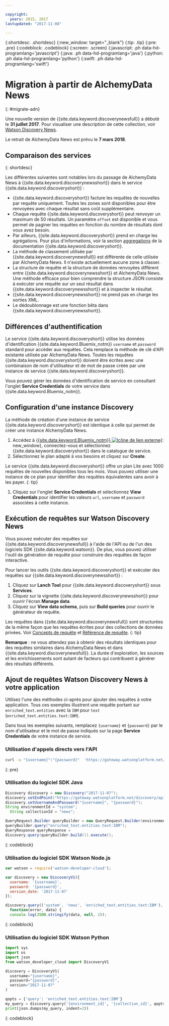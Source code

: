 ```yaml
---

copyright:
  years: 2015, 2017
lastupdated: "2017-11-08"

---
```


{:shortdesc: .shortdesc}
{:new_window: target="_blank"}
{:tip: .tip}
{:pre: .pre}
{:codeblock: .codeblock}
{:screen: .screen}
{:javascript: .ph data-hd-programlang='javascript'}
{:java: .ph data-hd-programlang='java'}
{:python: .ph data-hd-programlang='python'}
{:swift: .ph data-hd-programlang='swift'}

# Migration à partir de AlchemyData News
{: #migrate-adn}

Une nouvelle version de {{site.data.keyword.discoverynewsfull}} a débuté le **31 juillet 2017**. Pour visualiser une description de cette collection, voir [Watson Discovery News](/docs/services/discovery/watson-discovery-news.html).

Le retrait de AlchemyData News est prévu le **7 mars 2018**.

## Comparaison des services
{: shortdesc}

Les différentes suivantes sont notables lors du passage de AlchemyData News à {{site.data.keyword.discoverynewsshort}} dans le service {{site.data.keyword.discoveryshort}} :

- {{site.data.keyword.discoveryshort}} facture les requêtes de nouvelles par requête uniquement. Toutes les zones sont disponibles pour être renvoyées avec chaque résultat sans coût supplémentaire.
- Chaque requête {{site.data.keyword.discoveryshort}} peut renvoyer un maximum de 50 résultats. Un paramètre `offset` est disponible et vous permet de paginer les requêtes en fonction du nombre de résultats dont vous avez besoin.
- Par ailleurs, {{site.data.keyword.discoveryshort}} prend en charge les agrégations. Pour plus d'informations, voir la section [aggregations](/docs/services/discovery/query-reference.html#aggregations) de la documentation {{site.data.keyword.discoveryshort}}.
- La méthode de classement utilisée par {{site.data.keyword.discoverynewsfull}} est différente de celle utilisée par AlchemyData News. Il n'existe actuellement aucune zone à classer.
- La structure de requête et la structure de données renvoyées diffèrent entre {{site.data.keyword.discoverynewsshort}} et AlchemyData News. Une méthode efficace pour bien comprendre la structure JSON consiste à exécuter une requête sur un seul résultat dans {{site.data.keyword.discoverynewsshort}} et à inspecter le résultat.
- {{site.data.keyword.discoverynewsshort}} ne prend pas en charge les sorties XML.
- Le dédoublonnage est une fonction bêta dans {{site.data.keyword.discoverynewsshort}}.

## Différences d'authentification

Le service {{site.data.keyword.discoveryshort}} utilise les données d'identification {{site.data.keyword.Bluemix_notm}} `username` et `password` standard pour accéder aux requêtes. Cela remplace la méthode de clé d'API existante utilisée par AlchemyData News. Toutes les requêtes {{site.data.keyword.discoveryshort}} doivent être écrites avec une combinaison de nom d'utilisateur et de mot de passe créée par une instance de service {{site.data.keyword.discoveryshort}}.

Vous pouvez gérer les données d'identification de service en consultant l'onglet **Service Credentials** de votre service dans {{site.data.keyword.Bluemix_notm}}.

## Configuration d'une instance Discovery

La méthode de création d'une instance de service {{site.data.keyword.discoveryshort}} est identique à celle qui permet de créer une instance AlchemyData News.

1. Accédez à [{{site.data.keyword.Bluemix_notm}} ![Icône de lien externe](../../icons/launch-glyph.svg "Icône de lien externe")](https://console.ng.bluemix.net/catalog/services/discovery/){: new_window}, connectez-vous et sélectionnez  {{site.data.keyword.discoveryshort}} dans le catalogue de service.
1. Sélectionnez le plan adapté à vos besoins et cliquez sur **Create**.

  Le service {{site.data.keyword.discoveryshort}} offre un plan Lite avec 1000 requêtes de nouvelles disponibles tous les mois. Vous pouvez utiliser une instance de ce plan pour identifier des requêtes équivalentes sans avoir à les payer.
  {: tip}

1. Cliquez sur l'onglet **Service Credentials** et sélectionnez **View Credentials** pour identifier les valeurs `url`, `username` et `password` associées à cette instance.

## Exécution de requêtes sur Watson Discovery News

Vous pouvez exécuter des requêtes sur {{site.data.keyword.discoverynewsfull}} à l'aide de l'API ou de l'un des logiciels SDK {{site.data.keyword.watson}}. De plus, vous pouvez utiliser l'outil de génération de requête pour construire des requêtes de façon interactive.

Pour lancer les outils {{site.data.keyword.discoveryshort}} et exécuter des requêtes sur {{site.data.keyword.discoverynewsshort}} :

1. Cliquez sur **Lanch Tool** pour {{site.data.keyword.discoveryshort}} sous **Services**.
1. Cliquez sur la vignette {{site.data.keyword.discoverynewsshort}} pour ouvrir l'écran **Manage data**.
1. Cliquez sur **View data schema**, puis sur **Build queries** pour ouvrir le générateur de requête.

  Les requêtes dans {{site.data.keyword.discoverynewsfull}} sont structurées de la même façon que les requêtes écrites pour des collections de données privées. Voir [Concepts de requête](/docs/services/discovery/using.html) et [Référence de requête](/docs/services/discovery/query-reference.html).
  {: tip}

**Remarque** : ne vous attendez pas à obtenir des résultats identiques pour des requêtes similaires dans AlchemyData News et dans {{site.data.keyword.discoverynewsfull}}. La durée d'exploration, les sources et les enrichissements sont autant de facteurs qui contribuent à générer des résultats différents.

## Ajout de requêtes Watson Discovery News à votre application

Utilisez l'une des méthodes ci-après pour ajouter des requêtes à votre application. Tous ces exemples illustrent une requête portant sur `enriched_text.entities` avec la `IBM` pour `text` (`enriched_text.entities.text:IBM`).

Dans tous les exemples suivants, remplacez `{username}` et `{password}` par le nom d'utilisateur et le mot de passe indiqués sur la page **Service Credentials** de votre instance de service.

### Utilisation d'appels directs vers l'API

```bash
curl -u "{username}":"{password}"  'https://gateway.watsonplatform.net/discovery/api/v1/environments/system/collections/news/query?version=2017-11-07&query=enriched_text.entities.text:IBM'
```
{: pre}

### Utilisation du logiciel SDK Java

```java
Discovery discovery = new Discovery("2017-11-07");
discovery.setEndPoint("https://gateway.watsonplatform.net/discovery/api/v1");
discovery.setUsernameAndPassword("{username}", "{password}");  
String environmentId = "system";
  String collectionId = "news";

QueryRequest.Builder queryBuilder = new QueryRequest.Builder(environmentId,collectionId);  
queryBuilder.query("enriched_text.entities.text:IBM");  
QueryResponse queryResponse =  
discovery.query(queryBuilder.build()).execute();
```
{: codeblock}

### Utilisation du logiciel SDK Watson Node.js

```javascript
var watson = require('watson-developer-cloud');

var discovery = new DiscoveryV1({  
  username: '{username}',  
  password: '{password}',  
  version_date: '2017-11-07'  
});  

discovery.query(('system', 'news', 'enriched_text.entities.text:IBM'),  
  function(error, data) {  
  console.log(JSON.stringify(data, null, 2));  
```
{: codeblock}

### Utilisation du logiciel SDK Watson Python

```python
import sys
import os
import json
from watson_developer_cloud import DiscoveryV1

discovery = DiscoveryV1(
  username="{username}",
  password="{password}",
  version="2017-11-07"
)

qopts = {'query': 'enriched_text.entities.text:IBM'}
my_query = discovery.query('{environment_id}', '{collection_id}', qopts)
print(json.dumps(my_query, indent=2))
```
{: codeblock}
